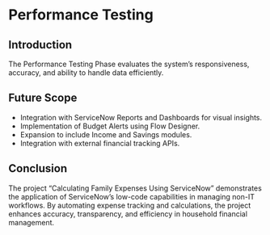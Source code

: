 # Performance Testing

## Introduction
The Performance Testing Phase evaluates the system’s responsiveness, accuracy, and ability to handle data efficiently.

## Future Scope
- Integration with ServiceNow Reports and Dashboards for visual insights.
- Implementation of Budget Alerts using Flow Designer.
- Expansion to include Income and Savings modules.
- Integration with external financial tracking APIs.

## Conclusion
The project “Calculating Family Expenses Using ServiceNow” demonstrates the application of ServiceNow’s low-code capabilities in managing non-IT workflows. By automating expense tracking and calculations, the project enhances accuracy, transparency, and efficiency in household financial management.
